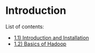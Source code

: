 # Introduction

List of contents: 

* [1.1) Introduction and Installation](1-1.md)
* [1.2) Basics of Hadoop](1-2.md)

